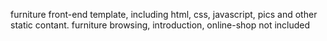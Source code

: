 furniture front-end template, including html, css, javascript, pics and other static contant.
furniture browsing, introduction, online-shop not included